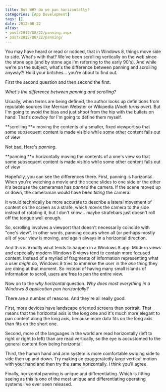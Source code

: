 ```yaml
---
title: But WHY do we pan horizontally?
categories: [App Development]
tags: []
date: 2012-08-22
alias:
- post/2012/08/22/panning.aspx
- post/2012/08/22/panning/
---
```


You may have heard or read or noticed, that in Windows 8, things move side to side. What's with that? We've been scrolling vertically on the web since the stone age (and by stone age I'm referring to the early 90's). And while we're on the subject, what's the difference between panning and scrolling anyway?! Hold your britches... you're about to find out.

First the second question and then second the first.

_What's the difference between panning and scrolling?_

Usually, when terms are being defined, the author looks up definitions from reputable sources like Merriam Webster or Wikipedia (*Noah turns over*). But I'm going to avoid the bias and just shoot from the hip with the bullets on hand. That's _cowboy_ for I'm going to define them myself.

**scrolling **= moving the contents of a smaller, fixed viewport so that some subsequent content is made visible while some other content falls out of view

Not bad. Here's _panning_.

**panning **= horizontally moving the contents of a one's view so that some subsequent content is made visible while some other content falls out of view

Hopefully, you can see the differences there. First, panning is horizontal. When you're watching a movie and the scene slides to one side or the other it's because the cameraman has _panned_ the camera. If the scene moved up or down, the cameraman would have been _tilting_ the camera.

It would technically be more accurate to describe a lateral movement of content on the screen as a strafe, which _moves_ the camera to the side instead of rotating it, but I don't know... maybe strafebars just doesn't roll off the tongue well enough.

So, scrolling involves a viewport that doesn't necessarily coincide with "one's view". In other words, panning occurs when all (or perhaps mostly all) of your view is moving, and again always in a horizontal direction.

And this is exactly what tends to happen in a Windows 8 app. Modern views and especially modern Windows 8 views tend to contain more focused content. Instead of a myriad of fragments of information representing what a user _might_ do, Windows 8 tries to immerse the user in the _one_ thing they are doing at that moment. So instead of having many small islands of information to scroll, users are free to pan the entire view.

Now on to the _why horizontal_ question. _Why does most everything in a Windows 8 application pan horizontally?_

There are a number of reasons. And they're all really good.

First, more devices have landscape oriented screens than portrait. That means that the horizontal axis is the long one and it's much more elegant to pan content along the long axis, because more data fits on the long axis than fits on the short one.

Second, more of the languages in the world are read horizontally (left to right or right to left) than are read vertically, so the eye is accustomed to the general content flow being horizontal.

Third, the human hand and arm system is more comfortable swiping side to side then up and down. Try making an exaggeratedly large vertical motion with your hand and then try the same horizontally. I think you'll agree.

Finally, horizontal panning is unique and differentiating. Which is fitting seeing as this is one of the most unique and differentiating operating systems I've ever seen released.